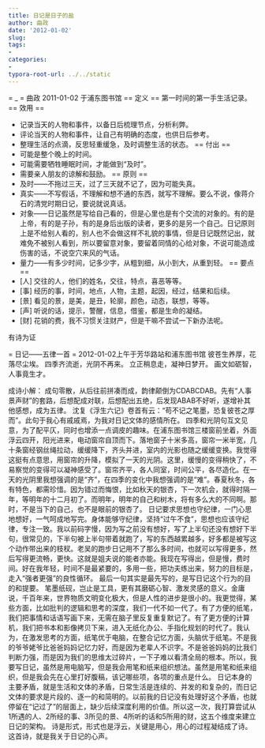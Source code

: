 ```yaml
---
title: 日记是日子的盐
author: 曲政
date: '2012-01-02'
slug: 
tags:
- 
categories:
- 
typora-root-url: ../../static
---
```


= _ =
曲政 2011-01-02 于浦东图书馆
== 定义 ==
第一时间的第一手生活记录。
== 效用 ==

* 记录当天的人物和事件，以备日后梳理节点，分析利弊。
* 评论当天的人物和事件，让自己有明确的态度，也供日后参考。
* 整理生活的点滴，反思轻重缓急，及时调整生活的状态。
== 付出 ==
* 可能是整个晚上的时间。
* 可能需要牺牲睡眠时间，才能做到“及时”。
* 需要亲人朋友的谅解和鼓励。
== 原则 ==
* 及时——不拖过三天，过了三天就不记了，因为可能失真。
* 真实——不写假话，不理解和想不通的东西，就写不理解。要么不说，像蒋介石的清党时期日记，要说就说真话。
* 对象——日记虽然是写给自己看的，但是心里也是有个交流的对象的。有的是上帝，有的是子孙，有的是身后出版的读者，更多的是另一个自己。日记原则上是不给别人看的，别人也不会做这样不礼貌的事情，但是日记既然记出，就难免不被别人看到，所以要留意对象，要留着同情的心给对象，不说可能造成伤害的话，不说空穴来风的气话。
* 量力——有多少时间，记多少字，从粗到细，从小到大，从重到轻。
== 要点 ==
* [人] 交往的人，他们的姓名，交往，特点，喜恶等等。
* [事] 经历的事，时间，地点，人物，主题，起因，经过，结果和后续。
* [景] 看见的景，是美，是丑，轮廓，颜色，动态，联想，等等。
* [声] 听说的话，提示，警醒，信息，借鉴，都是生命的凝结。
* [财] 花销的费，我不习惯关注财产，但是干嘛不尝试一下新办法呢。

有诗为证

= 日记——五律一首 =
2012-01-02上午于芳华路站和浦东图书馆
彼苍生养厚，花落尽尘埃。
四季齐流逝，光阴不再来。
立正稍息走，凝神日梦开。
画文如砺智，人事竟生才。

成诗小解：
    成句零散，从后往前拼凑而成，韵律颠倒为CDABCDAB。先有“人事景声财”的套路，后想配成对联，后想配出五绝，后发现ABAB不好听，遂增补其他感想，成为五律。
    沈复《浮生六记》卷首有云：“苟不记之笔墨，恐复彼苍之厚而”。此句于我心有戚戚焉，为我对日记文体的感情所在。
    四季和光阴句互文见意，为了配平仄，同时也增添一点调皮的趣味。在浦东图书馆三楼窗前坐着，外面浮云四开，阳光进来，电动窗帘自顶而下。落地窗子十米多高，窗帘一米半宽，几十条窗经钢丝绳拉动，缓缓降下，齐头并进，室内的光影也随之缓缓变换。我觉得这挺有点意思，用窗帘的升降，模拟了一天的光阴。这里，缓慢的变得稍快了，不易察觉的变得可以凝神感受了。窗帘齐平，各人同室，时间公平，各尽造化。在一天的光阴里我想强调的是“齐”，在四季的变化中我想强调的是“难”。春夏秋冬，各有特色，都需珍惜。因为错过而悔恨，比如秋天的银杏，下一次机会，就得时隔一年，等明年的十二月初了。而明年，明年的自己和树木，将有多么大的不同啊。那时，不是当下的自己，也不是眼前的银杏了。
    日记要求思想也守纪律，一门心思地想好，一气呵成地写完。身体能够守纪律，坚持“过午不食”，思想也应该守纪律，专注一致。我以前码字慢，因为写之前没有想好，写了上半句还没有想好下半句，很常见的，下半句被上半句带着就跑了，写的东西越累越多，好多都是被写这个动作带出来的枝杈。老吴的跑步日记用不了那么多时间，也就可以写得更多，然后写得更流畅，更快。这就是姐夫说的能者亦能。我现在写得出，但是慢，费时间。好在我年轻，时间不是最紧要的，多用一些，把功夫练出来，努力的目标是，走入“强者更强”的良性循环。
    最后一句其实是最先写的，是写日记这个行为的目的和提要。
    笔墨纸砚，岂止是工具，更有其磨砺心智、激发灵感的意义。金庸说，千百年来，世界物质文明变化极大，但是人性的进步是很小的。我更觉得，某些方面，比如批判的逻辑和思考的深度，我们一代不如一代了。有了方便的纸笔，我们把事情和话语写画下来，无需在脑子里反复重复默记了。有了更方便的计算机，我们把书本和影像拷贝下来，进入无纸化办公、手指化规划的时代了。我认为，在激发思考的方面，纸笔优于电脑，在整合记忆方面，头脑优于纸笔。不是我的爷爷姥爷比爸爸妈妈记忆力好，而是因为老辈人不识字。不是爸爸妈妈的比我们判断力强，而是因为我们的思维太过碎片，一下子难以看清全局的根本。所以，我要写日记，虽然是用电脑写，但是我会用笔和纸来组织想法。虽然是用笔和纸来组织，但是我会先在心里打好腹稿，该记哪些项，各项的重点是什么。
    日记本身的主要矛盾，就是生活和文体的矛盾，日常生活是连续的、并发的和复杂的，而日记文体的要求是片段的、逐一的和简明的。以前我的日记没有处理好这个矛盾，也就停留在“记过了”的层面上，缺少后续深度利用的价值。所以这一次，我打算尝试从1所遇的人、2所经的事、3所见的景、4所听的话和5所用的财，这五个维度来建立日记的架构。
    诗是形式，形式也是浮云，关键是用心，用心的过程凝结成了诗。这首诗，就是我关于日记的心声。
    